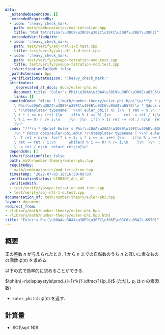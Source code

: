 ```yaml
---
data:
  _extendedDependsOn: []
  _extendedRequiredBy:
  - icon: ':heavy_check_mark:'
    path: math/combinatorics/mod-tetration.hpp
    title: "Mod Tetration(\u30C6\u30C8\u30EC\u30FC\u30B7\u30E7\u30F3)"
  _extendedVerifiedWith:
  - icon: ':heavy_check_mark:'
    path: test/verify/aoj-ntl-1-d.test.cpp
    title: test/verify/aoj-ntl-1-d.test.cpp
  - icon: ':heavy_check_mark:'
    path: test/verify/yosupo-tetration-mod.test.cpp
    title: test/verify/yosupo-tetration-mod.test.cpp
  _isVerificationFailed: false
  _pathExtension: hpp
  _verificationStatusIcon: ':heavy_check_mark:'
  attributes:
    _deprecated_at_docs: docs/euler-phi.md
    document_title: "Euler's Phi(\u30AA\u30A4\u30E9\u30FC\u306E\u03C6\u95A2\u6570)"
    links: []
  bundledCode: "#line 1 \"math/number-theory/euler-phi.hpp\"\n/**\n * @brief Euler's\
    \ Phi(\u30AA\u30A4\u30E9\u30FC\u306E\u03C6\u95A2\u6570)\n * @docs docs/euler-phi.md\n\
    \ */\ntemplate< typename T >\nT euler_phi(T n) {\n  T ret = n;\n  for(T i = 2;\
    \ i * i <= n; i++) {\n    if(n % i == 0) {\n      ret -= ret / i;\n      while(n\
    \ % i == 0) n /= i;\n    }\n  }\n  if(n > 1) ret -= ret / n;\n  return ret;\n\
    }\n"
  code: "/**\n * @brief Euler's Phi(\u30AA\u30A4\u30E9\u30FC\u306E\u03C6\u95A2\u6570\
    )\n * @docs docs/euler-phi.md\n */\ntemplate< typename T >\nT euler_phi(T n) {\n\
    \  T ret = n;\n  for(T i = 2; i * i <= n; i++) {\n    if(n % i == 0) {\n     \
    \ ret -= ret / i;\n      while(n % i == 0) n /= i;\n    }\n  }\n  if(n > 1) ret\
    \ -= ret / n;\n  return ret;\n}\n"
  dependsOn: []
  isVerificationFile: false
  path: math/number-theory/euler-phi.hpp
  requiredBy:
  - math/combinatorics/mod-tetration.hpp
  timestamp: '2022-07-05 18:16:30+09:00'
  verificationStatus: LIBRARY_ALL_AC
  verifiedWith:
  - test/verify/yosupo-tetration-mod.test.cpp
  - test/verify/aoj-ntl-1-d.test.cpp
documentation_of: math/number-theory/euler-phi.hpp
layout: document
redirect_from:
- /library/math/number-theory/euler-phi.hpp
- /library/math/number-theory/euler-phi.hpp.html
title: "Euler's Phi(\u30AA\u30A4\u30E9\u30FC\u306E\u03C6\u95A2\u6570)"
---
```

## 概要

正の整数 $n$ が与えられたとき, $1$ から $n$ までの自然数のうち $n$ と互いに素なものの個数 $\phi(n)$ を求める.

以下の式で効率的に求めることができる.

$\phi(n)=n\displaystyle\prod_{i=1}^k(1-\dfrac{1}{p_i})$ (ただし $p_i$ は $n$ の素因数)

* `euler_phi(n)`: $\phi(n)$ を返す.

## 計算量

* $O(\sqrt N)$
